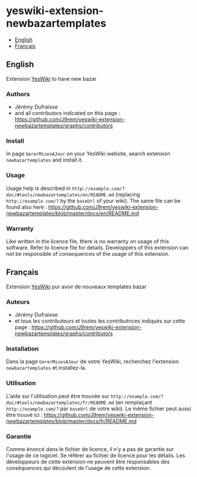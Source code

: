 # yeswiki-extension-newbazartemplates

 - [English](#english)
 - [Français](#français)

## English

Extension [YesWiki](https://yeswiki.net/) to have new bazar 

### Authors

 - Jérémy Dufraisse
 - and all contributors indicated on this page : <https://github.com/J9rem/yeswiki-extension-newbazartemplates/graphs/contributors>

### Install

In page `GererMisesAJour` on your YesWiki website, search extension `newbazartemplates` and install it.

### Usage

Usage help is described in `http://example.com/?doc/#tools/newbazartemplates/en/README.md` (replacing `http://example.com/?` by the `baseUrl` of your wiki). The same file can be found also here : https://github.com/J9rem/yeswiki-extension-newbazartemplates/blob/master/docs/en/README.md

### Warranty

Like written in the licence file, there is no warranty on usage of this software. Refer to licence file for details.
Developpers of this extension can not be responsible of consequences of the usage of this extension.

## Français

Extension [YesWiki](https://yeswiki.net/) pur avoir de nouveaux templates bazar

### Auteurs

 - Jérémy Dufraisse
 - et tous les contributeurs et toutes les contributrices indiqués sur cette page : <https://github.com/J9rem/yeswiki-extension-newbazartemplates/graphs/contributors>

### Installation

Dans la page `GererMisesAJour` de votre YesWiki, recherchez l'extension `newbazartemplates` et installez-la.

### Utilisation

L'aide sur l'utilisation peut être trouvée sur `http://example.com/?doc/#tools/newbazartemplates/fr/README.md` (en remplaçant `http://example.com/?` par `baseUrl` de votre wiki). Le même fichier peut aussi être trouvé ici : https://github.com/J9rem/yeswiki-extension-newbazartemplates/blob/master/docs/fr/README.md

### Garantie

Comme énoncé dans le fichier de licence, il n'y a pas de garantie sur l'usage de ce logiciel. Se référer au fichier de licence pour les détails.
Les développeurs de cette extension ne peuvent être responsables des conséquences qui découlent de l'usage de cette extension.